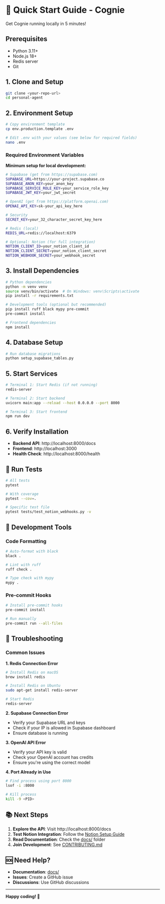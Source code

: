 # 🚀 Quick Start Guide - Cognie

Get Cognie running locally in 5 minutes!

## Prerequisites

- Python 3.11+
- Node.js 18+
- Redis server
- Git

## 1. Clone and Setup

```bash
git clone <your-repo-url>
cd personal-agent
```

## 2. Environment Setup

```bash
# Copy environment template
cp env.production.template .env

# Edit .env with your values (see below for required fields)
nano .env
```

### Required Environment Variables

**Minimum setup for local development:**

```bash
# Supabase (get from https://supabase.com)
SUPABASE_URL=https://your-project.supabase.co
SUPABASE_ANON_KEY=your_anon_key
SUPABASE_SERVICE_ROLE_KEY=your_service_role_key
SUPABASE_JWT_KEY=your_jwt_secret

# OpenAI (get from https://platform.openai.com)
OPENAI_API_KEY=sk-your_api_key_here

# Security
SECRET_KEY=your_32_character_secret_key_here

# Redis (local)
REDIS_URL=redis://localhost:6379

# Optional: Notion (for full integration)
NOTION_CLIENT_ID=your_notion_client_id
NOTION_CLIENT_SECRET=your_notion_client_secret
NOTION_WEBHOOK_SECRET=your_webhook_secret
```

## 3. Install Dependencies

```bash
# Python dependencies
python -m venv venv
source venv/bin/activate  # On Windows: venv\Scripts\activate
pip install -r requirements.txt

# Development tools (optional but recommended)
pip install ruff black mypy pre-commit
pre-commit install

# Frontend dependencies
npm install
```

## 4. Database Setup

```bash
# Run database migrations
python setup_supabase_tables.py
```

## 5. Start Services

```bash
# Terminal 1: Start Redis (if not running)
redis-server

# Terminal 2: Start backend
uvicorn main:app --reload --host 0.0.0.0 --port 8000

# Terminal 3: Start frontend
npm run dev
```

## 6. Verify Installation

- **Backend API**: http://localhost:8000/docs
- **Frontend**: http://localhost:3000
- **Health Check**: http://localhost:8000/health

## 🧪 Run Tests

```bash
# All tests
pytest

# With coverage
pytest --cov=.

# Specific test file
pytest tests/test_notion_webhooks.py -v
```

## 🔧 Development Tools

### Code Formatting
```bash
# Auto-format with black
black .

# Lint with ruff
ruff check .

# Type check with mypy
mypy .
```

### Pre-commit Hooks
```bash
# Install pre-commit hooks
pre-commit install

# Run manually
pre-commit run --all-files
```

## 🚨 Troubleshooting

### Common Issues

**1. Redis Connection Error**
```bash
# Install Redis on macOS
brew install redis

# Install Redis on Ubuntu
sudo apt-get install redis-server

# Start Redis
redis-server
```

**2. Supabase Connection Error**
- Verify your Supabase URL and keys
- Check if your IP is allowed in Supabase dashboard
- Ensure database is running

**3. OpenAI API Error**
- Verify your API key is valid
- Check your OpenAI account has credits
- Ensure you're using the correct model

**4. Port Already in Use**
```bash
# Find process using port 8000
lsof -i :8000

# Kill process
kill -9 <PID>
```

## 📚 Next Steps

1. **Explore the API**: Visit http://localhost:8000/docs
2. **Test Notion Integration**: Follow the [Notion Setup Guide](docs/NOTION_WEBHOOK_SETUP.md)
3. **Read Documentation**: Check the [docs/](docs/) folder
4. **Join Development**: See [CONTRIBUTING.md](CONTRIBUTING.md)

## 🆘 Need Help?

- **Documentation**: [docs/](docs/)
- **Issues**: Create a GitHub issue
- **Discussions**: Use GitHub discussions

---

**Happy coding! 🎉** 